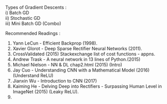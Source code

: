  
    
  
Types of Gradient Descents :  
i)   Batch GD  
ii)  Stochastic GD  
iii) Mini Batch GD (Combo)  

  
  
Recommended Readings :  

1.  Yann LeCun - Efficient Backprop (1998).  
2.  Xavier Glorot - Deep Sparse Rectifier Neural Networks (2011).  
3.  CrossValidated (2015) Stackexchange list of cost functions - appns.  
4.  Andrew Trask - A neural network in 13 lines of Python.(2015)  
5.  Michael Nielson - NN & DL chap2.html (2015) (Intro)
6.  Jay Cuo - Understanding CNN with a Mathematical Model (2016) (Understand ReLU)    
7.  Jianxin Wu - Introduction to CNN (2017)    
8.  Kaiming He - Delving Deep into Rectifiers - Surpassing Human Level in ImageNet (2015) (Leaky ReLU).  
9.  
